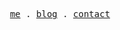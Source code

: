 <p align="center">
  <samp>
    <a target="_blank" href="https://kamil713.dev">me</a> .
    <a target="_blank" href="https://kamil713/blog">blog</a> .    
    <a href="mailto:kam.pietrz@gmail.com">contact</a>
  </samp>
</p>
<!--
**kamil713/kamil713** is a ✨ _special_ ✨ repository because its `README.md` (this file) appears on your GitHub profile.

Here are some ideas to get you started:

- 🔭 I’m currently working on ...
- 🌱 I’m currently learning ...
- 👯 I’m looking to collaborate on ...
- 🤔 I’m looking for help with ...
- 💬 Ask me about ...
- 📫 How to reach me: ...
- 😄 Pronouns: ...
- ⚡ Fun fact: ...
-->

